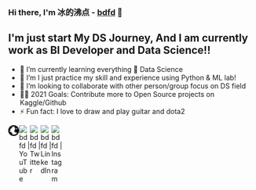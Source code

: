 ### Hi there, I'm 冰的沸点 - [bdfd][website] 👋

## I'm just start My DS Journey, And I am currently work as BI Developer and Data Science!!

- 🔭 I’m currently learning everything 🤣 Data Science
- 🌱 I’m I just practice my skill and experience using Python & ML lab!
- 👯 I’m looking to collaborate with other person/group focus on DS field
- 🔭🥅 2021 Goals: Contribute more to Open Source projects on Kaggle/Github
- ⚡ Fun fact: I love to draw and play guitar and dota2

[<img align="left" alt="bdfd.com" width="22px" src="https://raw.githubusercontent.com/iconic/open-iconic/master/svg/globe.svg" />][website]
[<img align="left" alt="bdfd | YouTube" width="22px" src="https://cdn.jsdelivr.net/npm/simple-icons@v3/icons/youtube.svg" />][youtube]
[<img align="left" alt="bdfd | Twitter" width="22px" src="https://cdn.jsdelivr.net/npm/simple-icons@v3/icons/twitter.svg" />][twitter]
[<img align="left" alt="bdfd | LinkedIn" width="22px" src="https://cdn.jsdelivr.net/npm/simple-icons@v3/icons/linkedin.svg" />][linkedin]
[<img align="left" alt="bdfd | Instagram" width="22px" src="https://cdn.jsdelivr.net/npm/simple-icons@v3/icons/instagram.svg" />][instagram]

[website]: https://github.com/bdfd
[twitter]: https://github.com/bdfd
[youtube]: https://github.com/bdfd
[instagram]: https://github.com/bdfd
[linkedin]: https://github.com/bdfd
[webdevplaylist]: https://github.com/bdfd
